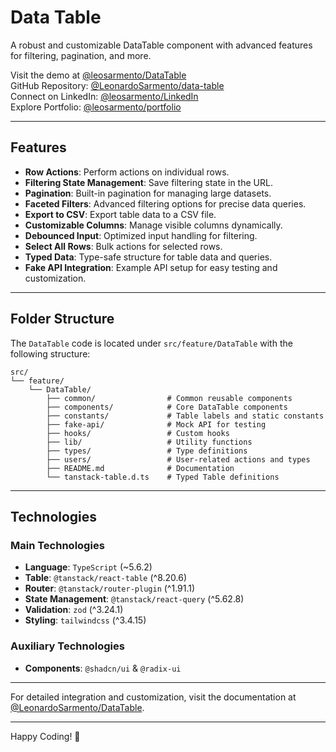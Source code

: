 # Data Table

A robust and customizable DataTable component with advanced features for filtering, pagination, and more.

Visit the demo at [@leosarmento/DataTable](https://datatable.leosarmento.com)  
GitHub Repository: [@LeonardoSarmento/data-table](https://github.com/LeonardoSarmento/data-table)  
Connect on LinkedIn: [@leosarmento/LinkedIn](https://linkedin.com/in/leonardo-araujo-sarmento)  
Explore Portfolio: [@leosarmento/portfolio](https://leosarmento.com)

---

## Features

- **Row Actions**: Perform actions on individual rows.
- **Filtering State Management**: Save filtering state in the URL.
- **Pagination**: Built-in pagination for managing large datasets.
- **Faceted Filters**: Advanced filtering options for precise data queries.
- **Export to CSV**: Export table data to a CSV file.
- **Customizable Columns**: Manage visible columns dynamically.
- **Debounced Input**: Optimized input handling for filtering.
- **Select All Rows**: Bulk actions for selected rows.
- **Typed Data**: Type-safe structure for table data and queries.
- **Fake API Integration**: Example API setup for easy testing and customization.

---

## Folder Structure

The `DataTable` code is located under `src/feature/DataTable` with the following structure:

```
src/
└── feature/
    └── DataTable/
        ├── common/                # Common reusable components
        ├── components/            # Core DataTable components
        ├── constants/             # Table labels and static constants
        ├── fake-api/              # Mock API for testing
        ├── hooks/                 # Custom hooks
        ├── lib/                   # Utility functions
        ├── types/                 # Type definitions
        ├── users/                 # User-related actions and types
        ├── README.md              # Documentation
        └── tanstack-table.d.ts    # Typed Table definitions
```

---

## Technologies

### **Main Technologies**

- **Language**: `TypeScript` (~5.6.2)
- **Table**: `@tanstack/react-table` (^8.20.6)
- **Router**: `@tanstack/router-plugin` (^1.91.1)
- **State Management**: `@tanstack/react-query` (^5.62.8)
- **Validation**: `zod` (^3.24.1)
- **Styling**: `tailwindcss` (^3.4.15)

### **Auxiliary Technologies**

- **Components**: `@shadcn/ui` & `@radix-ui`

---

For detailed integration and customization, visit the documentation at [@LeonardoSarmento/DataTable](https://github.com/LeonardoSarmento/data-table).

---

Happy Coding! 🎉
